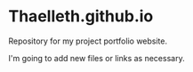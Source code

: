 # Thaelleth.github.io
Repository for my project portfolio website.

I'm going to add new files or links as necessary.
